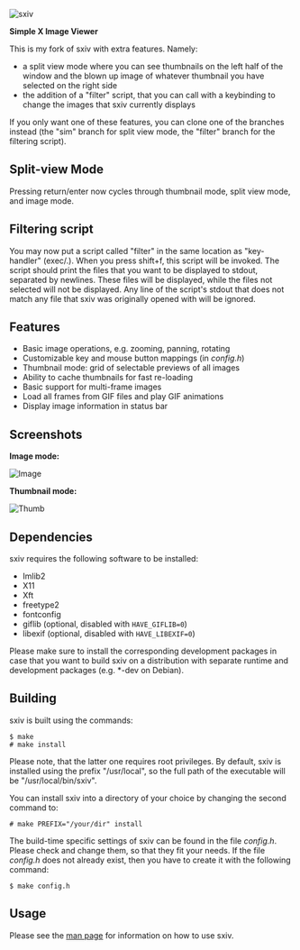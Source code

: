 ![sxiv](http://muennich.github.com/sxiv/img/logo.png "sxiv")

**Simple X Image Viewer**

This is my fork of sxiv with extra features. Namely:
* a split view mode where you can see thumbnails on the left half of the window and the blown up image of whatever thumbnail you have selected on the right side
* the addition of a "filter" script, that you can call with a keybinding to change the images that sxiv currently displays

If you only want one of these features, you can clone one of the branches instead (the "sim" branch for split view mode, the "filter" branch for the filtering script).

Split-view Mode
--------
Pressing return/enter now cycles through thumbnail mode, split view mode, and image mode.

Filtering script
--------
You may now put a script called "filter" in the same location as "key-handler" (exec/.). 
When you press shift+f, this script will be invoked. The script should print the files that you want to be displayed to stdout, separated by newlines. These files will be displayed, while the files not selected will not be displayed. Any line of the script's stdout that does not match any file that sxiv was originally opened with will be ignored.

Features
--------

* Basic image operations, e.g. zooming, panning, rotating
* Customizable key and mouse button mappings (in *config.h*)
* Thumbnail mode: grid of selectable previews of all images
* Ability to cache thumbnails for fast re-loading
* Basic support for multi-frame images
* Load all frames from GIF files and play GIF animations
* Display image information in status bar


Screenshots
-----------

**Image mode:**

![Image](http://muennich.github.com/sxiv/img/image.png "Image mode")

**Thumbnail mode:**

![Thumb](http://muennich.github.com/sxiv/img/thumb.png "Thumb mode")


Dependencies
------------

sxiv requires the following software to be installed:

  * Imlib2
  * X11
  * Xft
  * freetype2
  * fontconfig
  * giflib (optional, disabled with `HAVE_GIFLIB=0`)
  * libexif (optional, disabled with `HAVE_LIBEXIF=0`)

Please make sure to install the corresponding development packages in case that
you want to build sxiv on a distribution with separate runtime and development
packages (e.g. *-dev on Debian).


Building
--------

sxiv is built using the commands:

    $ make
    # make install

Please note, that the latter one requires root privileges.
By default, sxiv is installed using the prefix "/usr/local", so the full path
of the executable will be "/usr/local/bin/sxiv".

You can install sxiv into a directory of your choice by changing the second
command to:

    # make PREFIX="/your/dir" install

The build-time specific settings of sxiv can be found in the file *config.h*.
Please check and change them, so that they fit your needs.
If the file *config.h* does not already exist, then you have to create it with
the following command:

    $ make config.h


Usage
-----

Please see the [man page](http://muennich.github.com/sxiv/sxiv.1.html) for
information on how to use sxiv.
